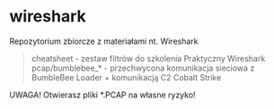 # wireshark
Repozytorium zbiorcze z materiałami nt. Wireshark

> cheatsheet - zestaw filtrów do szkolenia Praktyczny Wireshark <br/>
> pcap/bumblebee_* - przechwycona komunikacja sieciowa z BumbleBee Loader + komunikacją C2 Cobalt Strike

UWAGA! Otwierasz pliki *.PCAP na własne ryzyko!
